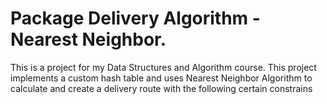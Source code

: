 # Package Delivery Algorithm - Nearest Neighbor.
This is a project for my Data Structures and Algorithm course.
This project implements a custom hash table and uses Nearest Neighbor Algorithm to calculate and create a delivery route with the following certain constrains
